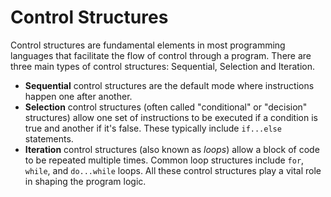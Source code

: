 # Control Structures

Control structures are fundamental elements in most programming languages that facilitate the flow of control through a program. There are three main types of control structures: Sequential, Selection and Iteration.
- **Sequential** control structures are the default mode where instructions happen one after another.
- **Selection** control structures (often called "conditional" or "decision" structures) allow one set of instructions to be executed if a condition is true and another if it's false. These typically include `if...else` statements.
- **Iteration** control structures (also known as _loops_) allow a block of code to be repeated multiple times. Common loop structures include `for`, `while`, and `do...while` loops.
All these control structures play a vital role in shaping the program logic.
